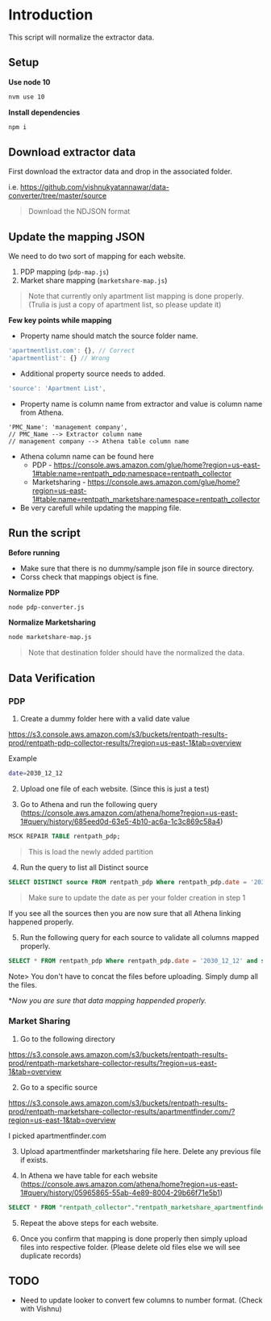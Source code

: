 # Introduction

This script will normalize the extractor data.

## Setup

**Use node 10**

```sh
nvm use 10
```
**Install dependencies**

```sh
npm i
```

## Download extractor data

First download the extractor data and drop in the associated folder.

i.e. https://github.com/vishnukyatannawar/data-converter/tree/master/source

> Download the NDJSON format

## Update the mapping JSON

We need to do two sort of mapping for each website.

1. PDP mapping (`pdp-map.js`)
2. Market share mapping (`marketshare-map.js`)

> Note that currently only apartment list mapping is done properly. (Trulia is just a copy of apartment list, so please update it)

**Few key points while mapping**

- Property name should match the source folder name. 
```js
'apartmentlist.com': {}, // Correct
'apartmentlist': {} // Wrong
```
- Additional property source needs to added.
```js
'source': 'Apartment List',
```
- Property name is column name from extractor and value is column name from Athena.
```
'PMC_Name': 'management company',
// PMC_Name --> Extractor column name
// management company --> Athena table column name
```
- Athena column name can be found here
  - PDP - https://console.aws.amazon.com/glue/home?region=us-east-1#table:name=rentpath_pdp;namespace=rentpath_collector
  - Marketsharing - https://console.aws.amazon.com/glue/home?region=us-east-1#table:name=rentpath_marketshare;namespace=rentpath_collector
- Be very carefull while updating the mapping file.

## Run the script

**Before running**
- Make sure that there is no dummy/sample json file in source directory.
- Corss check that mappings object is fine.

**Normalize PDP**
```sh
node pdp-converter.js
```

**Normalize Marketsharing**
```sh
node marketshare-map.js
```

> Note that destination folder should have the normalized the data.

## Data Verification

### PDP

1. Create a dummy folder here with a valid date value

https://s3.console.aws.amazon.com/s3/buckets/rentpath-results-prod/rentpath-pdp-collector-results/?region=us-east-1&tab=overview

Example
```sh
date=2030_12_12
```

2. Upload one file of each website. (Since this is just a test)

3. Go to Athena and run the following query (https://console.aws.amazon.com/athena/home?region=us-east-1#query/history/685eed0d-63e5-4b10-ac6a-1c3c869c58a4)
```sql
MSCK REPAIR TABLE rentpath_pdp;
```
> This is load the newly added partition

4. Run the query to list all Distinct source
```sql
SELECT DISTINCT source FROM rentpath_pdp Where rentpath_pdp.date = '2030_12_12';
```
> Make sure to update the date as per your folder creation in step 1

If you see all the sources then you are now sure that all Athena linking happened properly.

5. Run the following query for each source to validate all columns mapped properly.
```sql
SELECT * FROM rentpath_pdp Where rentpath_pdp.date = '2030_12_12' and source = 'apartments.com';
```

Note> You don't have to concat the files before uploading. Simply dump all the files.

**Now you are sure that data mapping happended properly.*

### Market Sharing

1. Go to the following directory

https://s3.console.aws.amazon.com/s3/buckets/rentpath-results-prod/rentpath-marketshare-collector-results/?region=us-east-1&tab=overview

2. Go to a specific source

https://s3.console.aws.amazon.com/s3/buckets/rentpath-results-prod/rentpath-marketshare-collector-results/apartmentfinder.com/?region=us-east-1&tab=overview

I picked apartmentfinder.com

3. Upload apartmentfinder marketsharing file here. Delete any previous file if exists.

4. In Athena we have table for each website (https://console.aws.amazon.com/athena/home?region=us-east-1#query/history/05965865-55ab-4e89-8004-29b66f71e5b1)

```sql
SELECT * FROM "rentpath_collector"."rentpath_marketshare_apartmentfinder" limit 10;
```

5. Repeat the above steps for each website.

6. Once you confirm that mapping is done properly then simply upload files into respective folder. (Please delete old files else we will see duplicate records)

## TODO

- Need to update looker to convert few columns to number format. (Check with Vishnu)















  


